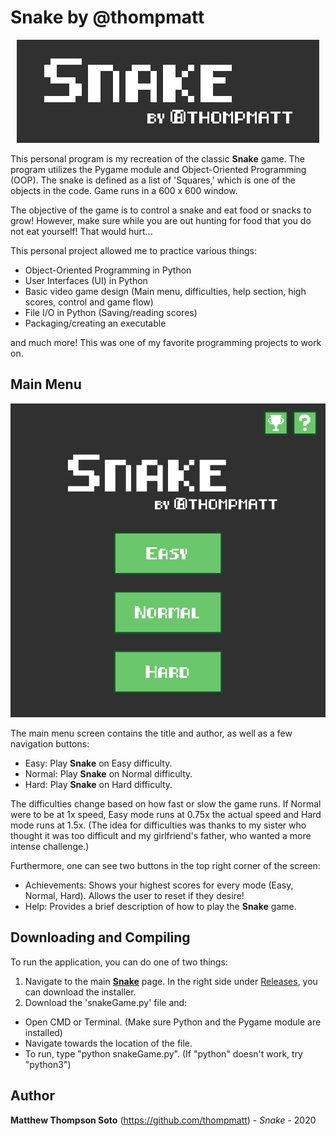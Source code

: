 # Snake by @thompmatt
<p align="center">
  <img src="https://github.com/thompmatt/Snake/blob/master/images/snakeTitle.png" />
</p>

This personal program is my recreation of the classic **Snake** game. The program utilizes the Pygame module and Object-Oriented Programming (OOP). The snake is defined as a list of 'Squares,' which is one of the objects in the code. Game runs in a 600 x 600 window.

The objective of the game is to control a snake and eat food or snacks to grow! However, make sure while you are out hunting for food that you do not eat yourself! That would hurt...

This personal project allowed me to practice various things:
- Object-Oriented Programming in Python
- User Interfaces (UI) in Python
- Basic video game design (Main menu, difficulties, help section, high scores, control and game flow)
- File I/O in Python (Saving/reading scores)
- Packaging/creating an executable

and much more! This was one of my favorite programming projects to work on.

## Main Menu
<p align="center">
  <img src="https://github.com/thompmatt/Snake/blob/master/images/mainMenu.png" />
</p>

The main menu screen contains the title and author, as well as a few navigation buttons:
- Easy: Play **Snake** on Easy difficulty.
- Normal: Play **Snake** on Normal difficulty.
- Hard: Play **Snake** on Hard difficulty.

The difficulties change based on how fast or slow the game runs. If Normal were to be at 1x speed, Easy mode runs at 0.75x the actual speed and Hard mode runs at 1.5x. (The idea for difficulties was thanks to my sister who thought it was too difficult and my girlfriend's father, who wanted a more intense challenge.)

Furthermore, one can see two buttons in the top right corner of the screen:
- Achievements: Shows your highest scores for every mode (Easy, Normal, Hard). Allows the user to reset if they desire!
- Help: Provides a brief description of how to play the **Snake** game.

## Downloading and Compiling

To run the application, you can do one of two things:
1. Navigate to the main [**Snake**](https://github.com/thompmatt/Snake) page. In the right side under [Releases](https://github.com/thompmatt/Snake/releases/tag/1.0), you can download the installer.
2. Download the 'snakeGame.py' file and:
- Open CMD or Terminal. (Make sure Python and the Pygame module are installed)
- Navigate towards the location of the file.
- To run, type "python snakeGame.py". (If "python" doesn't work, try "python3")

## Author
**Matthew Thompson Soto** (https://github.com/thompmatt) - *Snake* - 2020
